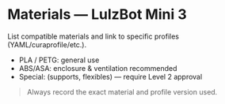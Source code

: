 # Materials — LulzBot Mini 3

List compatible materials and link to specific profiles (YAML/curaprofile/etc.).

- PLA / PETG: general use
- ABS/ASA: enclosure & ventilation recommended
- Special: (supports, flexibles) — require Level 2 approval

> Always record the exact material and profile version used.
